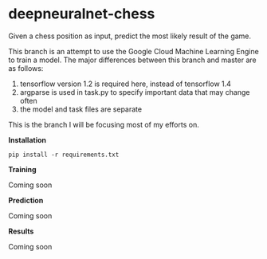 # deepneuralnet-chess
Given a chess position as input, predict the most likely result of the game.

This branch is an attempt to use the Google Cloud Machine Learning Engine to train a model. The major differences between this branch and master are as follows:
  1. tensorflow version 1.2 is required here, instead of tensorflow 1.4
  2. argparse is used in task.py to specify important data that may change often
  3. the model and task files are separate

This is the branch I will be focusing most of my efforts on.

**Installation**

```
pip install -r requirements.txt
```

**Training**

Coming soon

**Prediction**

Coming soon

**Results**

Coming soon
